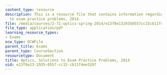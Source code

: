 ```yaml
---
content_type: resource
description: This is a resource file that contains information regarding optics solutions
  to exam practice problems, 2014.
file: /media/courses/2-71-optics-spring-2014/e13f8e1329350557cc15cb11f4ee3207_MIT2_71S14_s14_PracPr_Sol.pdf
file_type: application/pdf
learning_resource_types:
- Exams
ocw_type: OCWFile
parent_title: Exams
parent_type: CourseSection
resourcetype: Document
title: Optics, Solutions to Exam Practice Problems, 2014
uid: e13f8e13-2935-0557-cc15-cb11f4ee3207
---
```

